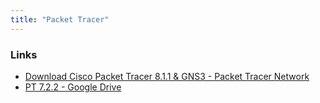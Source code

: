 ```yaml
---
title: "Packet Tracer"
---
```


### Links
- [Download Cisco Packet Tracer 8.1.1 & GNS3 - Packet Tracer Network](https://www.packettracernetwork.com/download/download-packet-tracer.html)
- [PT 7.2.2 - Google Drive](https://drive.google.com/drive/folders/1ZdA9yH01g6zM6-z1dmarIRk33UOcU9St)
